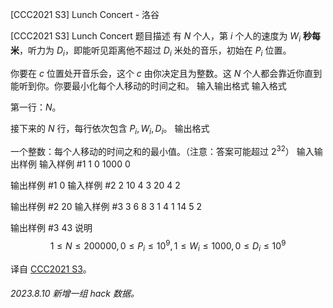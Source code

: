 



[CCC2021 S3] Lunch Concert - 洛谷














[CCC2021 S3] Lunch Concert
题目描述
有 $N$ 个人，第 $i$ 个人的速度为 $W_i$ **秒每米**，听力为 $D_i$，即能听见距离他不超过 $D_i$ 米处的音乐，初始在 $P_i$ 位置。

你要在 $c$ 位置处开音乐会，这个 $c$ 由你决定且为整数。这 $N$ 个人都会靠近你直到能听到你。你要最小化每个人移动的时间之和。
输入输出格式
输入格式

第一行：$N$。

接下来的 $N$ 行，每行依次包含 $P_i,W_i,D_i$。
输出格式

一个整数：每个人移动的时间之和的最小值。（注意：答案可能超过 $2^{32}$）
输入输出样例
输入样例 #1
1
0 1000 0

输出样例 #1
0
输入样例 #2
2
10 4 3
20 4 2

输出样例 #2
20
输入样例 #3
3
6 8 3
1 4 1
14 5 2

输出样例 #3
43
说明
$$1\leq N\leq 200000,0\leq P_i\leq 10^9,1\leq W_i\leq 1000,0\leq D_i\leq 10^9$$

译自 [CCC2021 S3](https://cemc.math.uwaterloo.ca/contests/computing/past_ccc_contests/2021/ccc/seniorEF.pdf)。

###### 2023.8.10 新增一组 hack 数据。






